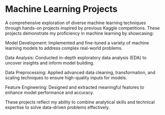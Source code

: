 # Machine Learning Projects

A comprehensive exploration of diverse machine learning techniques through hands-on projects inspired by previous Kaggle competitions. These projects demonstrate my proficiency in machine learning by showcasing:

Model Development: Implemented and fine-tuned a variety of machine learning models to address complex real-world problems.

Data Analysis: Conducted in-depth exploratory data analysis (EDA) to uncover insights and inform model building.

Data Preprocessing: Applied advanced data cleaning, transformation, and scaling techniques to ensure high-quality inputs for models.

Feature Engineering: Designed and extracted meaningful features to enhance model performance and accuracy.

These projects reflect my ability to combine analytical skills and technical expertise to solve data-driven problems effectively.
